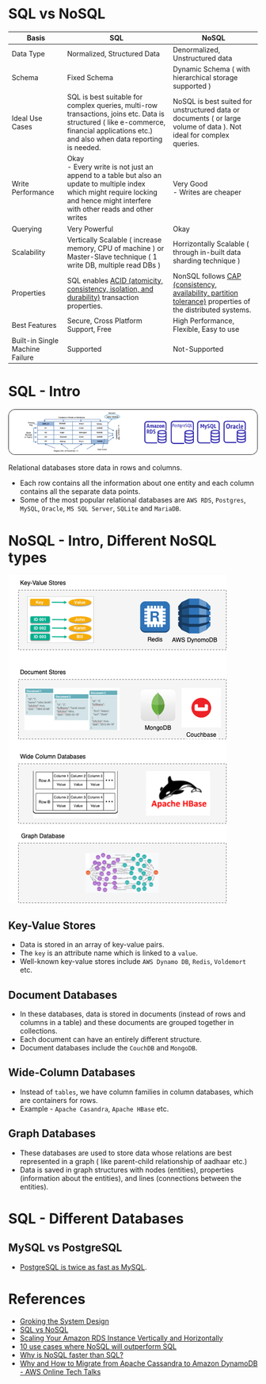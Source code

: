 
# SQL vs NoSQL

Basis                                 | SQL                                                                                                                                                                                     | NoSQL                                                                                                                                                                             |
---------------------------------------|-----------------------------------------------------------------------------------------------------------------------------------------------------------------------------------------|-----------------------------------------------------------------------------------------------------------------------------------------------------------------------------------|
Data Type | Normalized, Structured Data                                                                                                                                                             | Denormalized, Unstructured data                                                                                                                                                   |
Schema | Fixed Schema                                                                                                                                                                            | Dynamic Schema ( with hierarchical storage supported )                                                                                                                            |                                                                                             |
Ideal Use Cases | SQL is best suitable for complex queries, multi-row transactions, joins etc. Data is structured ( like e-commerce, financial applications etc.) and also when data reporting is needed. | NoSQL is best suited for unstructured data or documents ( or large volume of data ). Not ideal for complex queries.                                                               |                                                                                             |
Write Performance | Okay<br/>- Every write is not just an append to a table but also an update to multiple index which might require locking and hence might interfere with other reads and other writes    | Very Good<br/>- Writes are cheaper                                                                                                                                                |                                                                                             |
Querying | Very Powerful                                                                                                                                                                           | Okay                                                                                                                                                                              |                                                                                             |
Scalability | Vertically Scalable ( increase memory, CPU of machine ) or Master-Slave technique ( 1 write DB, multiple read DBs )                                                                     | Horrizontally Scalable ( through in-built data sharding technique )                                                                                                               |                                                                                             |
Properties | SQL enables [ACID (atomicity, consistency, isolation, and durability)](../SystemDesignGlossaries.md#acid-properties-of-the-transaction) transaction properties.                         | NonSQL follows [CAP (consistency, availability, partition tolerance)](../SystemDesignGlossaries.md#cap-theorem-of-the-distributed-systems) properties of the distributed systems. |                                                                                             |
Best Features | Secure, Cross Platform Support, Free                                                                                                                                                    | High Performance, Flexible, Easy to use                                                                                                                                           |
Built-in Single Machine Failure | Supported                                                                                                                                                                               | Not-Supported                                                                                                                                                                     |

# SQL - Intro

<img title="SQL - Different Types" alt="Alt text" src="SQL - Different Types.drawio.png">

Relational databases store data in rows and columns.
- Each row contains all the information about one entity and each column contains all the separate data points.
- Some of the most popular relational databases are `AWS RDS`, `Postgres`, `MySQL`, `Oracle`, `MS SQL Server`, `SQLite` and `MariaDB`.

# NoSQL - Intro, Different NoSQL types

<img title="NoSQL - Different DB types" alt="Alt text" src="NoSQL - Different DB types.drawio.png">

## Key-Value Stores 
- Data is stored in an array of key-value pairs. 
- The `key` is an attribute name which is linked to a `value`. 
- Well-known key-value stores include `AWS Dynamo DB`, `Redis`, `Voldemort` etc.

## Document Databases 
- In these databases, data is stored in documents (instead of rows and columns in a table) and these documents are grouped together in collections. 
- Each document can have an entirely different structure. 
- Document databases include the `CouchDB` and `MongoDB`.

## Wide-Column Databases 
- Instead of `tables`, we have column families in column databases, which are containers for rows. 
- Example - `Apache Casandra`, `Apache HBase` etc.

## Graph Databases 
- These databases are used to store data whose relations are best represented in a graph ( like parent-child relationship of aadhaar etc.)
- Data is saved in graph structures with nodes (entities), properties (information about the entities), and lines (connections between the entities).

# SQL - Different Databases

## MySQL vs PostgreSQL
- [PostgreSQL is twice as fast as MySQL](https://itnext.io/benchmark-databases-in-docker-mysql-postgresql-sql-server-7b129368eed7).

# References
- [Groking the System Design](https://www.educative.io/courses/grokking-the-system-design-interview/YQlK1mDPgpK)
- [SQL vs NoSQL](https://www.interviewbit.com/blog/sql-vs-nosql/)
- [Scaling Your Amazon RDS Instance Vertically and Horizontally](https://aws.amazon.com/blogs/database/scaling-your-amazon-rds-instance-vertically-and-horizontally/)
- [10 use cases where NoSQL will outperform SQL](https://www.networkworld.com/article/2999856/10-use-cases-where-nosql-will-outperform-sql.html)
- [Why is NoSQL faster than SQL?](https://softwareengineering.stackexchange.com/questions/175542/why-is-nosql-faster-than-sql)
- [Why and How to Migrate from Apache Cassandra to Amazon DynamoDB - AWS Online Tech Talks](https://www.youtube.com/watch?v=WuDGvG_4kC8)